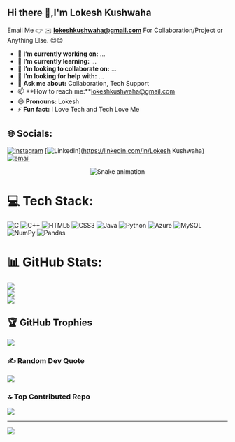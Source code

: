 ## Hi there 👋,I'm Lokesh Kushwaha

Email Me 👉 ✉️ **lokeshkushwaha@gmail.com** For Collaboration/Project or Anything Else. 😊😊

- 🔭 **I’m currently working on:** ...
- 🌱 **I’m currently learning:** ...
- 👯 **I’m looking to collaborate on:** ...
- 🤔 **I’m looking for help with:** ...
- 💬 **Ask me about:** Collaboration, Tech Support
- 📫 **How to reach me:**lokeshkushwaha@gmail.com
- 😄 **Pronouns:** Lokesh
- ⚡ **Fun fact:** I Love Tech and Tech Love Me


## 🌐 Socials:
[![Instagram](https://img.shields.io/badge/Instagram-%23E4405F.svg?logo=Instagram&logoColor=white)](https://instagram.com/lokesh) [![LinkedIn](https://img.shields.io/badge/LinkedIn-%230077B5.svg?logo=linkedin&logoColor=white)](https://linkedin.com/in/Lokesh Kushwaha) [![email](https://img.shields.io/badge/Email-D14836?logo=gmail&logoColor=white)](mailto:lokeshkushwaha2312@gmail.com) 

<div align="center">
  <img src="https://profile-readme-generator.com/assets/snake.svg" alt="Snake animation" />
</div>


# 💻 Tech Stack:
![C](https://img.shields.io/badge/c-%2300599C.svg?style=for-the-badge&logo=c&logoColor=white) ![C++](https://img.shields.io/badge/c++-%2300599C.svg?style=for-the-badge&logo=c%2B%2B&logoColor=white) ![HTML5](https://img.shields.io/badge/html5-%23E34F26.svg?style=for-the-badge&logo=html5&logoColor=white) ![CSS3](https://img.shields.io/badge/css3-%231572B6.svg?style=for-the-badge&logo=css3&logoColor=white) ![Java](https://img.shields.io/badge/java-%23ED8B00.svg?style=for-the-badge&logo=openjdk&logoColor=white) ![Python](https://img.shields.io/badge/python-3670A0?style=for-the-badge&logo=python&logoColor=ffdd54) ![Azure](https://img.shields.io/badge/azure-%230072C6.svg?style=for-the-badge&logo=microsoftazure&logoColor=white) ![MySQL](https://img.shields.io/badge/mysql-4479A1.svg?style=for-the-badge&logo=mysql&logoColor=white) ![NumPy](https://img.shields.io/badge/numpy-%23013243.svg?style=for-the-badge&logo=numpy&logoColor=white) ![Pandas](https://img.shields.io/badge/pandas-%23150458.svg?style=for-the-badge&logo=pandas&logoColor=white)
# 📊 GitHub Stats:
![](https://github-readme-stats.vercel.app/api?username=krishna3691215&theme=dark&hide_border=false&include_all_commits=true&count_private=false)<br/>
![](https://nirzak-streak-stats.vercel.app/?user=krishna3691215&theme=dark&hide_border=false)<br/>
![](https://github-readme-stats.vercel.app/api/top-langs/?username=krishna3691215&theme=dark&hide_border=false&include_all_commits=true&count_private=false&layout=compact)

## 🏆 GitHub Trophies
![](https://github-profile-trophy.vercel.app/?username=krishna3691215&theme=radical&no-frame=false&no-bg=true&margin-w=4)

### ✍️ Random Dev Quote
![](https://quotes-github-readme.vercel.app/api?type=horizontal&theme=radical)

### 🔝 Top Contributed Repo
![](https://github-contributor-stats.vercel.app/api?username=krishna3691215&limit=5&theme=dark&combine_all_yearly_contributions=true)

---
[![](https://visitcount.itsvg.in/api?id=krishna3691215&icon=0&color=0)](https://visitcount.itsvg.in)

<!-- Proudly created with GPRM ( https://gprm.itsvg.in ) -->
